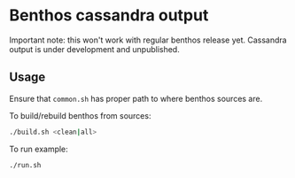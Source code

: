 # Benthos cassandra output

Important note: this won't work with regular benthos release yet. Cassandra output is under development and unpublished.

## Usage

Ensure that `common.sh` has proper path to where benthos sources are.

To build/rebuild benthos from sources:

```sh
./build.sh <clean|all>
```

To run example:

```sh
./run.sh
```
